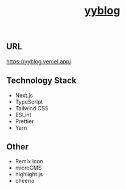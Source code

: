 <h1 align="center"><a href="https://yyblog.vercel.app/">yyblog</a></h1><br/>

## URL

https://yyblog.vercel.app/

## Technology Stack

- Next.js
- TypeScript
- Tailwind CSS
- ESLint
- Prettier
- Yarn

## Other

- Remix Icon
- microCMS
- highlight.js
- cheerio
